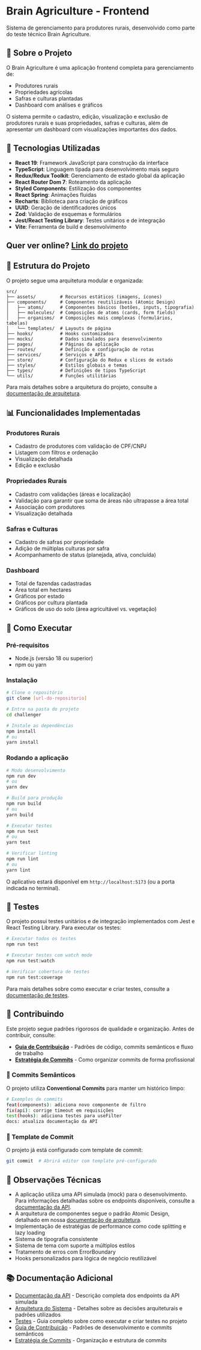 # Brain Agriculture - Frontend

Sistema de gerenciamento para produtores rurais, desenvolvido como parte do teste técnico Brain Agriculture.

## 🌱 Sobre o Projeto

O Brain Agriculture é uma aplicação frontend completa para gerenciamento de:
- Produtores rurais
- Propriedades agrícolas
- Safras e culturas plantadas
- Dashboard com análises e gráficos

O sistema permite o cadastro, edição, visualização e exclusão de produtores rurais e suas propriedades, safras e culturas, além de apresentar um dashboard com visualizações importantes dos dados.

## 🚀 Tecnologias Utilizadas

- **React 19**: Framework JavaScript para construção da interface
- **TypeScript**: Linguagem tipada para desenvolvimento mais seguro
- **Redux/Redux Toolkit**: Gerenciamento de estado global da aplicação
- **React Router Dom 7**: Roteamento da aplicação
- **Styled Components**: Estilização dos componentes
- **React Spring**: Animações fluidas
- **Recharts**: Biblioteca para criação de gráficos
- **UUID**: Geração de identificadores únicos
- **Zod**: Validação de esquemas e formulários
- **Jest/React Testing Library**: Testes unitários e de integração
- **Vite**: Ferramenta de build e desenvolvimento

## Quer ver online? [Link do projeto](https://a-griculture.netlify.app)

## 📁 Estrutura do Projeto

O projeto segue uma arquitetura modular e organizada:

```
src/
├── assets/         # Recursos estáticos (imagens, ícones)
├── components/     # Componentes reutilizáveis (Atomic Design)
│   ├── atoms/      # Componentes básicos (botões, inputs, tipografia)
│   ├── molecules/  # Composições de atoms (cards, form fields)
│   ├── organisms/  # Composições mais complexas (formulários, tabelas)
│   └── templates/  # Layouts de página
├── hooks/          # Hooks customizados
├── mocks/          # Dados simulados para desenvolvimento
├── pages/          # Páginas da aplicação
├── routes/         # Definição e configuração de rotas
├── services/       # Serviços e APIs
├── store/          # Configuração do Redux e slices de estado
├── styles/         # Estilos globais e temas
├── types/          # Definições de tipos TypeScript
└── utils/          # Funções utilitárias
```

Para mais detalhes sobre a arquitetura do projeto, consulte a [documentação de arquitetura](docs/ARQUITETURA.md).

## 📊 Funcionalidades Implementadas

### Produtores Rurais
- Cadastro de produtores com validação de CPF/CNPJ
- Listagem com filtros e ordenação
- Visualização detalhada
- Edição e exclusão

### Propriedades Rurais
- Cadastro com validações (áreas e localização)
- Validação para garantir que soma de áreas não ultrapasse a área total
- Associação com produtores
- Visualização detalhada

### Safras e Culturas
- Cadastro de safras por propriedade
- Adição de múltiplas culturas por safra
- Acompanhamento de status (planejada, ativa, concluída)

### Dashboard
- Total de fazendas cadastradas
- Área total em hectares
- Gráficos por estado
- Gráficos por cultura plantada
- Gráficos de uso do solo (área agricultável vs. vegetação)

## 🔧 Como Executar

### Pré-requisitos
- Node.js (versão 18 ou superior)
- npm ou yarn

### Instalação

```bash
# Clone o repositório
git clone [url-do-repositorio]

# Entre na pasta do projeto
cd challenger

# Instale as dependências
npm install
# ou
yarn install
```

### Rodando a aplicação

```bash
# Modo desenvolvimento
npm run dev
# ou
yarn dev

# Build para produção
npm run build
# ou
yarn build

# Executar testes
npm run test
# ou
yarn test

# Verificar linting
npm run lint
# ou
yarn lint
```

O aplicativo estará disponível em `http://localhost:5173` (ou a porta indicada no terminal).

## 🧪 Testes

O projeto possui testes unitários e de integração implementados com Jest e React Testing Library. Para executar os testes:

```bash
# Executar todos os testes
npm run test

# Executar testes com watch mode
npm run test:watch

# Verificar cobertura de testes
npm run test:coverage
```

Para mais detalhes sobre como executar e criar testes, consulte a [documentação de testes](docs/TESTES.md).

## 🤝 Contribuindo

Este projeto segue padrões rigorosos de qualidade e organização. Antes de contribuir, consulte:

- **[Guia de Contribuição](CONTRIBUTING.md)** - Padrões de código, commits semânticos e fluxo de trabalho
- **[Estratégia de Commits](COMMIT_STRATEGY.md)** - Como organizar commits de forma profissional

### 📝 Commits Semânticos

O projeto utiliza **Conventional Commits** para manter um histórico limpo:

```bash
# Exemplos de commits
feat(components): adiciona novo componente de filtro
fix(api): corrige timeout em requisições
test(hooks): adiciona testes para useFilter
docs: atualiza documentação da API
```

### 🔧 Template de Commit

O projeto já está configurado com template de commit:

```bash
git commit  # Abrirá editor com template pré-configurado
```

## 📝 Observações Técnicas

- A aplicação utiliza uma API simulada (mock) para o desenvolvimento. Para informações detalhadas sobre os endpoints disponíveis, consulte a [documentação da API](docs/API.md).
- A arquitetura de componentes segue o padrão Atomic Design, detalhado em nossa [documentação de arquitetura](docs/ARQUITETURA.md).
- Implementação de estratégias de performance como code splitting e lazy loading
- Sistema de tipografia consistente
- Sistema de tema com suporte a múltiplos estilos
- Tratamento de erros com ErrorBoundary
- Hooks personalizados para lógica de negócio reutilizável

## 📚 Documentação Adicional

- [Documentação da API](docs/API.md) - Descrição completa dos endpoints da API simulada
- [Arquitetura do Sistema](docs/ARQUITETURA.md) - Detalhes sobre as decisões arquiteturais e padrões utilizados
- [Testes](docs/TESTES.md) - Guia completo sobre como executar e criar testes no projeto
- [Guia de Contribuição](CONTRIBUTING.md) - Padrões de desenvolvimento e commits semânticos
- [Estratégia de Commits](COMMIT_STRATEGY.md) - Organização e estrutura de commits
